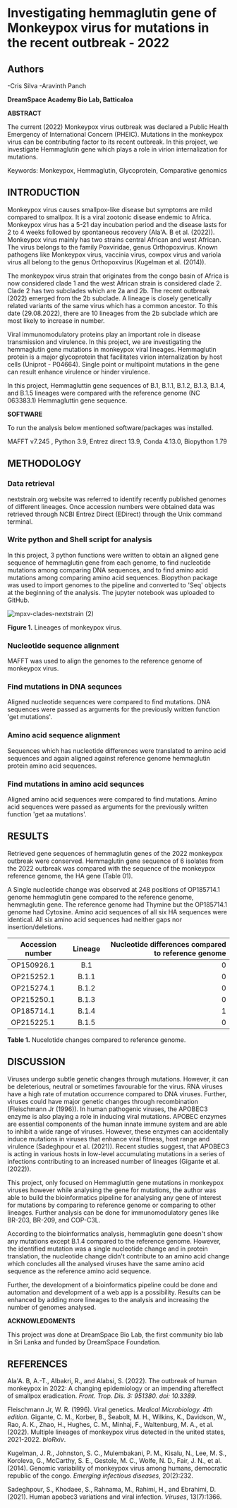 # Investigating hemmaglutin gene of Monkeypox virus for mutations in the recent outbreak - 2022

## Authors
-Cris Silva
-Aravinth Panch

**DreamSpace Academy Bio Lab, Batticaloa**

**ABSTRACT**

The current (2022) Monkeypox virus outbreak was declared a Public Health Emergency of International Concern (PHEIC). Mutations in the monkeypox virus can be contributing factor to its recent outbreak. In this project, we investigate Hemmaglutin gene which plays a role in virion internalization for mutations.

Keywords: Monkeypox, Hemmaglutin, Glycoprotein, Comparative genomics

## INTRODUCTION

Monkeypox virus causes smallpox-like disease but symptoms are mild compared to smallpox. It is a viral zootonic disease endemic to Africa. Monkeypox virus has a 5-21 day incubation period and the disease lasts for 2 to 4 weeks followed by spontaneous recovery (Ala'A. B et al. (2022)). Monkeypox virus mainly has two strains central African and west African. The virus belongs to the family Poxviridae, genus Orthopoxvirus. Known pathogens like Monkeypox virus, vaccinia virus, cowpox virus and variola virus all belong to the genus Orthopoxvirus (Kugelman et al. (2014)).

The monkeypox virus strain that originates from the congo basin of Africa is now considered clade 1 and the west African strain is considered clade 2. Clade 2 has two subclades which are 2a and 2b. The recent outbreak (2022) emerged from the 2b subclade. A lineage is closely genetically related variants of the same virus which has a common ancestor. To this date (29.08.2022), there are 10 lineages from the 2b subclade which are most likely to increase in number.

Viral immunomodulatory proteins play an important role in disease transmission and virulence. In this project, we are investigating the hemmaglutin gene mutations in monkeypox viral lineages. Hemmaglutin protein is a major glycoprotein that facilitates virion internalization by host cells (Uniprot - P04664). Single point or multipoint mutations in the gene can result enhance virulence or hinder virulence.

In this project, Hemmagluttin gene sequences of B.1, B.1.1, B.1.2, B.1.3, B.1.4, and B.1.5 lineages were compared with the reference genome (NC 063383.1) Hemmagluttin gene sequence.

**SOFTWARE**

To run the analysis below mentioned software/packages was installed.

MAFFT v7.245 , Python 3.9, Entrez direct 13.9, Conda 4.13.0, Biopython 1.79

## METHODOLOGY

### Data retrieval

nextstrain.org website was referred to identify recently published genomes of different lineages. Once accession numbers were obtained data was retrieved through NCBI Entrez Direct (EDirect) through the Unix command terminal.

### Write python and Shell script for analysis

In this project, 3 python functions were written to obtain an aligned gene sequence of hemmaglutin gene from each genome, to find nucleotide mutations among comparing DNA sequences, and to find amino acid mutations among comparing amino acid sequences. Biopython package was used to import genomes to the pipeline and converted to 'Seq' objects at the beginning of the analysis. The jupyter notebook was uploaded to GitHub.

![mpxv-clades-nextstrain (2)](https://user-images.githubusercontent.com/54774527/203489963-e234a9a2-b0be-427c-9793-af635d114332.jpg)


**Figure 1.** Lineages of monkeypox virus.


### Nucleotide sequence alignment

MAFFT was used to align the genomes to the reference genome of monkeypox virus.

### Find mutations in DNA sequnces

Aligned nucleotide sequences were compared to find mutations. DNA sequences were passed as arguments for the previously written function 'get mutations'.

### Amino acid sequence alignment

Sequences which has nucleotide differences were translated to amino acid sequences and again aligned against reference genome hemmaglutin protein amino acid sequences.

### Find mutations in amino acid sequnces

Aligned amino acid sequences were compared to find mutations. Amino acid sequences were passed as arguments for the previously written function 'get aa mutations'.

## RESULTS

Retrieved gene sequences of hemmaglutin genes of the 2022 monkeypox outbreak were conserved. Hemmaglutin gene sequence of 6 isolates from the 2022 outbreak was compared with the sequence of the monkeypox reference genome, the HA gene (Table 01).

A Single nucleotide change was observed at 248 positions of OP185714.1 genome hemmaglutin gene compared to the reference genome, hemmaglutin gene. The reference genome had Thymine but the OP185714.1 genome had Cytosine. Amino acid sequences of all six HA sequences were identical. All six amino acid sequences had neither gaps nor insertion/deletions.





| Accession number   |      Lineage  |  Nucleotide differences compared to reference genome|
|--------------------|:-------------:|----------------------------------------------------:|
| OP150926.1         |  B.1          | 0                                                   |
| OP215252.1         |  B.1.1        | 0                                                   |
| OP215274.1         |  B.1.2        | 0                                                   |
| OP215250.1         |  B.1.3        | 0                                                   |
| OP185714.1         |  B.1.4        | 1                                                   |
| OP215225.1         |  B.1.5        | 0                                                   |

**Table 1.** Nucelotide changes compared to reference genome.

## DISCUSSION

Viruses undergo subtle genetic changes through mutations. However, it can be deleterious, neutral or sometimes favourable for the virus. RNA viruses have a high rate of mutation occurrence compared to DNA viruses. Further, viruses could have major genetic changes through recombination (Fleischmann Jr (1996)). In human pathogenic viruses, the APOBEC3 enzyme is also playing a role in inducing viral mutations. APOBEC enzymes are essential components of the human innate immune system and are able to inhibit a wide range of viruses. However, these enzymes can accidentally induce mutations in viruses that enhance viral fitness, host range and virulence (Sadeghpour et al. (2021)). Recent studies suggest, that APOBEC3 is acting in various hosts in low-level accumulating mutations in a series of infections contributing to an increased number of lineages (Gigante et al. (2022)).

This project, only focused on Hemmagluttin gene mutations in monkeypox viruses however while analysing the gene for mutations, the author was able to build the bioinformatics pipeline for analysing any gene of interest for mutations by comparing to reference genome or comparing to other lineages. Further analysis can be done for immunomodulatory genes like BR-203, BR-209, and COP-C3L.

According to the bioinformatics analysis, hemmaglutin gene doesn't show any mutations except B.1.4 compared to the reference genome. However, the identified mutation was a single nucleotide change and in protein translation, the nucleotide change didn't contribute to an amino acid change which concludes all the analysed viruses have the same amino acid sequence as the reference amino acid sequence.

Further, the development of a bioinformatics pipeline could be done and automation and development of a web app is a possibility. Results can be enhanced by adding more lineages to the analysis and increasing the number of genomes analysed.

**ACKNOWLEDGMENTS**

This project was done at DreamSpace Bio Lab, the first community bio lab in Sri Lanka and funded by DreamSpace Foundation.

## REFERENCES

Ala'A. B, A.-T., Albakri, R., and Alabsi, S. (2022). The outbreak of human monkeypox in 2022: A changing epidemiology or an impending aftereffect of smallpox eradication. _Front. Trop. Dis. 3:_ _951380. doi: 10.3389_.

Fleischmann Jr, W. R. (1996). Viral genetics. _Medical Microbiology. 4th edition_. Gigante, C. M., Korber, B., Seabolt, M. H., Wilkins, K., Davidson, W., Rao, A. K., Zhao, H., Hughes, C. M., Minhaj, F., Waltenburg, M. A., et al. (2022). Multiple lineages of monkeypox virus detected in the united states, 2021-2022. _bioRxiv_.

Kugelman, J. R., Johnston, S. C., Mulembakani, P. M., Kisalu, N., Lee, M. S., Koroleva, G., McCarthy, S. E., Gestole, M. C., Wolfe, N. D., Fair, J. N., et al. (2014). Genomic variability of monkeypox virus among humans, democratic republic of the congo. _Emerging infectious diseases_, 20(2):232.

Sadeghpour, S., Khodaee, S., Rahnama, M., Rahimi, H., and Ebrahimi, D. (2021). Human apobec3 variations and viral infection. _Viruses_, 13(7):1366.


